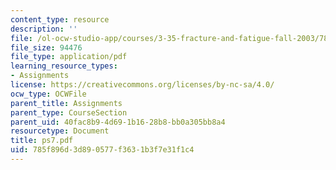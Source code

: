 ```yaml
---
content_type: resource
description: ''
file: /ol-ocw-studio-app/courses/3-35-fracture-and-fatigue-fall-2003/785f896d3d890577f3631b3f7e31f1c4_ps7.pdf
file_size: 94476
file_type: application/pdf
learning_resource_types:
- Assignments
license: https://creativecommons.org/licenses/by-nc-sa/4.0/
ocw_type: OCWFile
parent_title: Assignments
parent_type: CourseSection
parent_uid: 40fac8b9-4d69-1b16-28b8-bb0a305bb8a4
resourcetype: Document
title: ps7.pdf
uid: 785f896d-3d89-0577-f363-1b3f7e31f1c4
---
```

